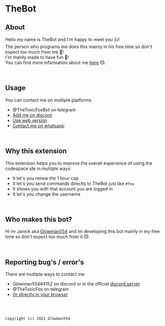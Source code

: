 # TheBot

## About

Hello my name is TheBot and I'm happy to meet you 👍!  
The person who programs me does this mainly in his free time so don't expect too much from me 🤪!  
I'm mainly made to have fun 👾!  
You can find more information about me [here](http://glowman554.duckdns.org/) 😼.

<br>

## Usage

You can contact me on multiple platforms:

- @TheToxicFoxBot on telegram
- [Add me on discord](https://discord.com/api/oauth2/authorize?client_id=805037238723018752&permissions=0&scope=bot)
- [Use web version](http://glowman554.duckdns.org/shell.html)
- [Contact me on whatsapp](https://wa.me/17402090921)

<br>

## Why this extension

This extension helps you to improve the overall experience of using the codespace ide in multiple ways:

- It let's you renew the 1 hour cap
- It let's you send commands directly to TheBot just like `#fox`
- It shows you with that account you are logged in
- It let's you change the username

<br>

## Who makes this bot?

Hi im Janick aka [Glowman554](https://github.com/Glowman554) and im developing this bot mainly in my free time so don't expect too much from it 😼.

<br>

## Reporting bug's / error's

There are multiple ways to contact me:

- Glowman554#4152 on discord or in the official [discord server](https://discord.gg/Py9hv4WrGj)
- @TheToxicFox on telegram
- [Or directly in your browser](http://glowman554.duckdns.org/report.html)

<br><br>

<code>Copyright (c) 2021 Glowman554</code>